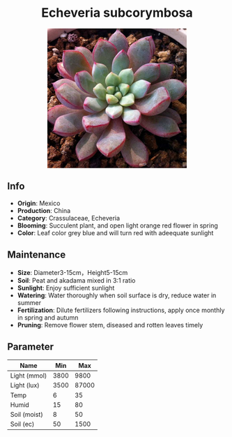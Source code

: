 <h1 align='center'>Echeveria subcorymbosa</h1>
<p align="center">
    <img 
        align='center'
        width='320'
        src="../images/echeveria subcorymbosa.png" 
        alt='Echeveria subcorymbosa' />
</p>

## Info

 - **Origin**: Mexico
 - **Production**: China
 - **Category**: Crassulaceae, Echeveria
 - **Blooming**: Succulent plant, and open light orange red flower in spring
 - **Color**: Leaf color grey blue and will turn red with adeequate sunlight

## Maintenance

 - **Size**: Diameter3-15cm，Height5-15cm
 - **Soil**: Peat and akadama mixed in 3:1 ratio
 - **Sunlight**: Enjoy sufficient sunlight
 - **Watering**: Water thoroughly when soil surface is dry, reduce water in summer
 - **Fertilization**: Dilute fertilizers following instructions, apply once monthly in spring and autumn
 - **Pruning**: Remove flower stem, diseased and rotten leaves timely

## Parameter

| Name         | Min  | Max   |
|--------------|------|-------|
| Light (mmol) | 3800 | 9800  |
| Light (lux)  | 3500 | 87000 |
| Temp         | 6    | 35    |
| Humid        | 15   | 80    |
| Soil (moist) | 8   | 50    |
| Soil (ec)    | 50  | 1500  |